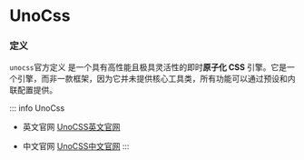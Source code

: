 # UnoCss

### 定义

`unocss`官方定义 是一个具有高性能且极具灵活性的即时**原子化 CSS** 引擎。它是一个引擎，而非一款框架，因为它并未提供核心工具类，所有功能可以通过预设和内联配置提供。

::: info UnoCss

- 英文官网
[UnoCSS英文官网](https://unocss.dev/)

- 中文官网
[UnoCSS中文官网](https://alfred-skyblue.github.io/unocss-docs-cn/)
:::
